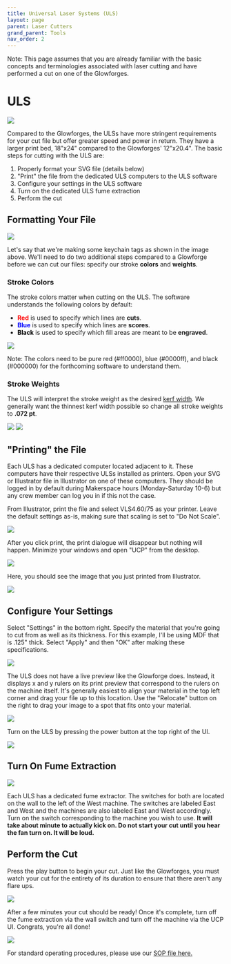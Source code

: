 ```yaml
---
title: Universal Laser Systems (ULS)
layout: page
parent: Laser Cutters
grand_parent: Tools
nav_order: 2
---
```


Note: This page assumes that you are already familiar with the basic concepts and terminologies associated with laser cutting and have performed a cut on one of the Glowforges.

# ULS

![](/assets/images/ULS_Guide/uls.jpeg)

Compared to the Glowforges, the ULSs have more stringent requirements for your cut file but offer greater speed and power in return. They have a larger print bed, 18"x24" compared to the Glowforges' 12"x20.4". The basic steps for cutting with the ULS are:
1. Properly format your SVG file (details below)
2. "Print" the file from the dedicated ULS computers to the ULS software
3. Configure your settings in the ULS software
4. Turn on the dedicated ULS fume extraction
5. Perform the cut

## Formatting Your File

![](/assets/images/ULS_Guide/raw_file.png)

Let's say that we're making some keychain tags as shown in the image above. We'll need to do two additional steps compared to a Glowforge before we can cut our files: specify our stroke **colors** and **weights**.

### Stroke Colors

The stroke colors matter when cutting on the ULS. The software understands the following colors by default:
- **<span style="color: red;">Red</span>** is used to specify which lines are **cuts**.
- **<span style="color: blue;">Blue</span>** is used to specify which lines are **scores**.
- **<span style="color: black;">Black</span>** is used to specify which fill areas are meant to be **engraved**.

![](/assets/images/ULS_Guide/colors.png)

Note: The colors need to be pure red (#ff0000), blue (#0000ff), and black (#000000) for the forthcoming software to understand them.

### Stroke Weights

The ULS will interpret the stroke weight as the desired [kerf width](https://www.anikasdiylife.com/what-is-saw-kerf/). We generally want the thinnest kerf width possible so change all stroke weights to **.072 pt**. 

![](/assets/images/ULS_Guide/stroke_weight_zoomed.png)
![](/assets/images/ULS_Guide/stroke_weight.png)

## "Printing" the File

Each ULS has a dedicated computer located adjacent to it. These computers have their respective ULSs installed as printers. Open your SVG or Illustrator file in Illustrator on one of these computers. They should be logged in by default during Makerspace hours (Monday-Saturday 10-6) but any crew member can log you in if this not the case. 

From Illustrator, print the file and select VLS4.60/75 as your printer. Leave the default settings as-is, making sure that scaling is set to "Do Not Scale".

![](/assets/images/ULS_Guide/printer.png)

After you click print, the print dialogue will disappear but nothing will happen. Minimize your windows and open "UCP" from the desktop.

![](/assets/images/ULS_Guide/open_ucp.png)

Here, you should see the image that you just printed from Illustrator.

![](/assets/images/ULS_Guide/ucp_basic.png)

## Configure Your Settings

Select "Settings" in the bottom right. Specify the material that you're going to cut from as well as its thickness. For this example, I'll be using MDF that is .125" thick. Select "Apply" and then "OK" after making these specifications. 

![](/assets/images/ULS_Guide/uls_settings.png)

The ULS does not have a live preview like the Glowforge does. Instead, it displays x and y rulers on its print preview that correspond to the rulers on the machine itself. It's generally easiest to align your material in the top left corner and drag your file up to this location. Use the "Relocate" button on the right to drag your image to a spot that fits onto your material.

![](/assets/images/ULS_Guide/uls_relocate.png)

Turn on the ULS by pressing the power button at the top right of the UI.

![](/assets/images/ULS_Guide/uls_turn_on.png)

## Turn On Fume Extraction

![](/assets/images/ULS_Guide/switches.png)

Each ULS has a dedicated fume extractor. The switches for both are located on the wall to the left of the West machine. The switches are labeled East and West and the machines are also labeled East and West accordingly. Turn on the switch corresponding to the machine you wish to use. **It will take about minute to actually kick on. Do not start your cut until you hear the fan turn on. It will be loud.**

## Perform the Cut

Press the play button to begin your cut. Just like the Glowforges, you must watch your cut for the entirety of its duration to ensure that there aren't any flare ups.

![](/assets/images/ULS_Guide/uls_play.png)

After a few minutes your cut should be ready! Once it's complete, turn off the fume extraction via the wall switch and turn off the machine via the UCP UI. Congrats, you're all done!

![](/assets/images/ULS_Guide/final_cut.jpeg)

For standard operating procedures, please use our [SOP file here.](/assets/sops/uls_v4_6.docx)